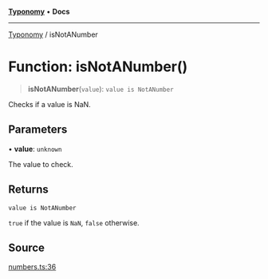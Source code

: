 [**Typonomy**](../README.md) • **Docs**

***

[Typonomy](../globals.md) / isNotANumber

# Function: isNotANumber()

> **isNotANumber**(`value`): `value is NotANumber`

Checks if a value is NaN.

## Parameters

• **value**: `unknown`

The value to check.

## Returns

`value is NotANumber`

`true` if the value is `NaN`, `false` otherwise.

## Source

[numbers.ts:36](https://github.com/softcraft-development/typonomy/blob/eea886e2cab97560257369acf8e7d17e5016c6e5/src/numbers.ts#L36)
